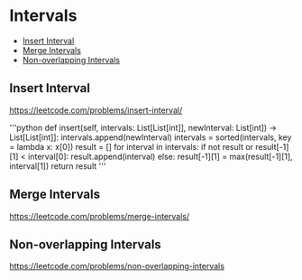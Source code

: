 # Intervals

+ [Insert Interval](#insert-interval)
+ [Merge Intervals](#merge-intervals)
+ [Non-overlapping Intervals](#non-overlapping-intervals)

## Insert Interval

https://leetcode.com/problems/insert-interval/

'''python
  def insert(self, intervals: List[List[int]], newInterval: List[int]) -> List[List[int]]:
        intervals.append(newInterval)
        intervals = sorted(intervals, key = lambda x: x[0])
        result = []
        for interval in intervals:
            if not result or result[-1][1] < interval[0]:
                result.append(interval)
            else:
                result[-1][1] = max(result[-1][1], interval[1])
        return result
'''

## Merge Intervals

https://leetcode.com/problems/merge-intervals/

## Non-overlapping Intervals

https://leetcode.com/problems/non-overlapping-intervals
